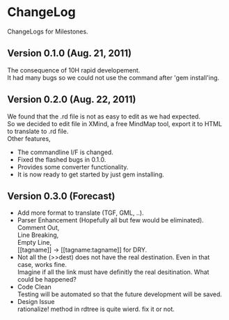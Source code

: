# ChangeLog 
ChangeLogs for Milestones.

## Version 0.1.0 (Aug. 21, 2011)
The consequence of 10H rapid developement.   
It had many bugs so we could not use the command after 'gem install'ing. 

## Version 0.2.0 (Aug. 22, 2011)
We found that the .rd file is not as easy to edit as we had expected.  
So we decided to edit file in XMind, a free MindMap tool, export it to HTML to translate to .rd file.  
Other features,  

* The commandline I/F is changed.
* Fixed the flashed bugs in 0.1.0.
* Provides some converter functionality.
* It is now ready to get started by just gem installing.

## Version 0.3.0 (Forecast)
* Add more format to translate (TGF, GML, ..).
* Parser Enhancement (Hopefully all but few would be eliminated).  
Comment Out,  
Line Breaking,  
Empty Line,  
[[tagname]] -> [[tagname:tagname]] for DRY.  
* Not all the (>>dest) does not have the real destination. Even in that case, works fine.  
Imagine if all the link must have definitly the real desitination. What could be happened?  
* Code Clean  
Testing will be automated so that the future development will be saved.
* Design Issue  
rationalize! method in rdtree is quite wierd. fix it or not.


